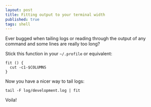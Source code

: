 ```yaml
---
layout: post
title: Fitting output to your terminal width
published: true
tags: shell
---
```


Ever bugged when tailing logs or reading through the output of any command
and some lines are really too long?

Stick this function in your `~/.profile` or equivalent:

    fit () { 
      cut -c1-$COLUMNS
    }

Now you have a nicer way to tail logs:

    tail -F log/development.log | fit

Voila!
